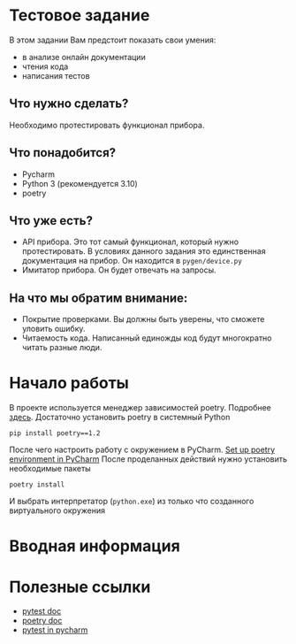 # Тестовое задание
В этом задании Вам предстоит показать свои умения:
* в анализе онлайн документации
* чтения кода
* написания тестов

## Что нужно сделать?
Необходимо протестировать функционал прибора.

## Что понадобится?
* Pycharm
* Python 3 (рекомендуется 3.10)
* poetry

## Что уже есть?
* API прибора. Это тот самый функционал, который нужно протестировать.
В условиях данного задания это единственная документация на прибор. Он находится в `pygen/device.py`
* Имитатор прибора. Он будет отвечать на запросы.

## На что мы обратим внимание:
* Покрытие проверками. Вы должны быть уверены, что сможете уловить ошибку.
* Читаемость кода. Написанный единожды код будут многократно читать разные люди.


# Начало работы
В проекте используется менеджер зависимостей poetry. Подробнее [здесь](https://python-poetry.org/).
Достаточно установить poetry в системный Python
```shell
pip install poetry==1.2
```
После чего настроить работу с окружением в PyCharm.
[Set up poetry environment in PyCharm](https://www.jetbrains.com/help/pycharm/poetry.html#poetry-env)
После проделанных действий нужно установить необходимые пакеты
```shell
poetry install
```
И выбрать интерпретатор (`python.exe`) из только что созданного виртуального окружения

# Вводная информация


# Полезные ссылки
* [pytest doc](https://docs.pytest.org/en/7.1.x/contents.html)
* [poetry doc](https://python-poetry.org/docs/)
* [pytest in pycharm](https://www.jetbrains.com/help/pycharm/pytest.html)